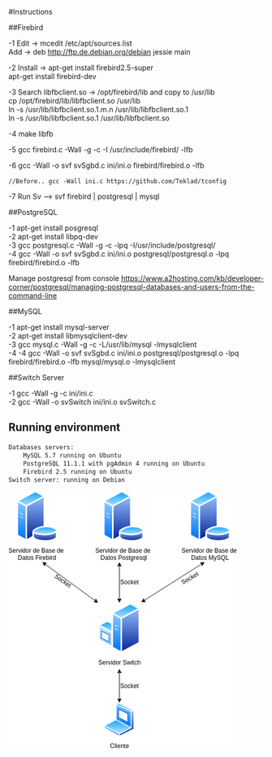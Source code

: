 #Instructions  

##Firebird  

-1 Edit -> mcedit /etc/apt/sources.list  
    Add -> deb http://ftp.de.debian.org/debian jessie main  

-2 Install -> apt-get install firebird2.5-super  
              apt-get install firebird-dev  

-3 Search libfbclient.so -> /opt/firebird/lib and copy to /usr/lib  
          cp /opt/firebird/lib/libfbclient.so /usr/lib  
          ln -s /usr/lib/libfbclient.so.1.m.n /usr/lib/libfbclient.so.1  
          ln -s /usr/lib/libfbclient.so.1 /usr/lib/libfbclient.so  

-4 make libfb  

-5 gcc firebird.c -Wall -g -c -I /usr/include/firebird/ -lfb  

-6 gcc -Wall -o svf  svSgbd.c ini/ini.o firebird/firebird.o -lfb

    //Before.. gcc -Wall ini.c https://github.com/Teklad/tconfig

-7 Run Sv --> svf firebird | postgresql | mysql


##PostgreSQL  

-1 apt-get install posgresql  
-2 apt-get install libpq-dev  
-3 gcc postgresql.c -Wall -g -c -lpq -I/usr/include/postgresql/  
-4 gcc -Wall -o svf  svSgbd.c ini/ini.o postgresql/postgresql.o -lpq firebird/firebird.o -lfb  

Manage postgresql from console https://www.a2hosting.com/kb/developer-corner/postgresql/managing-postgresql-databases-and-users-from-the-command-line  

##MySQL  

-1 apt-get install mysql-server  
-2 apt-get install libmysqlclient-dev  
-3 gcc mysql.c -Wall -g -c -L/usr/lib/mysql -lmysqlclient  
-4 -4 gcc -Wall -o svf  svSgbd.c ini/ini.o postgresql/postgresql.o -lpq firebird/firebird.o -lfb mysql/mysql.o -lmysqlclient  

##Switch Server  

-1 gcc -Wall -g -c ini/ini.c  
-2 gcc -Wall -o svSwitch ini/ini.o svSwitch.c  


## Running environment
	Databases servers:
		MySQL 5.7 running on Ubuntu
		PostgreSQL 11.1.1 with pgAdmin 4 running on Ubuntu
		Firebird 2.5 running on Ubuntu
	Switch server: running on Debian
![Architecture](svSwitch.png)
